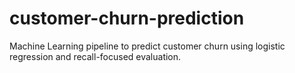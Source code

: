 # customer-churn-prediction
Machine Learning pipeline to predict customer churn using logistic regression and recall-focused evaluation.
